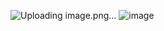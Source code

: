 ![Uploading image.png…]()
![image](https://github.com/nKokila16/Excel-Projects/assets/154254629/24eeb8bf-97d4-4933-a23b-7e39ebd81a33)
